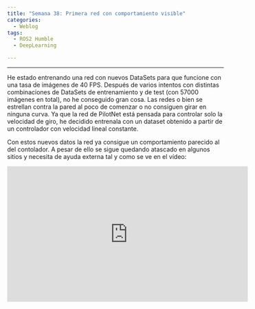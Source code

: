 ```yaml
---
title: "Semana 38: Primera red con comportamiento visible"
categories:
  - Weblog
tags:
  - ROS2 Humble
  - DeepLearning

---
```


---
He estado entrenando una red con nuevos DataSets para que funcione con una tasa de imágenes de 40 FPS. Después de varios intentos con distintas combinaciones de DataSets de entrenamiento y de test (con 57000 imágenes en total), no he conseguido gran cosa. Las redes o bien se estrellan contra la pared al poco de comenzar o no consiguen girar en ninguna curva. Ya que la red de PilotNet está pensada para controlar solo la velocidad de giro, he decidido entrenala con un dataset obtenido a partir de un controlador con velocidad lineal constante.

Con estos nuevos datos la red ya consigue un comportamiento parecido al del contolador. A pesar de ello se sigue quedando atascado en algunos sitios y necesita de ayuda externa tal y como se ve en el vídeo:


<iframe width="560" height="315" 
src="https://www.youtube.com/embed/k0GNP_zEAUo"  
frameborder="0"  
allow="accelerometer; autoplay; encrypted-media; gyroscope; picture-in-picture"  
allowfullscreen></iframe>
